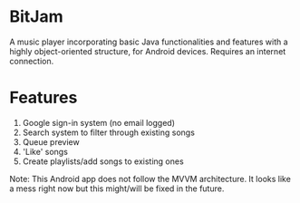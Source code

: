 # BitJam
A music player incorporating basic Java functionalities and features with a highly object-oriented structure, for Android devices. Requires an internet connection.

# Features
1. Google sign-in system (no email logged)
2. Search system to filter through existing songs
3. Queue preview
4. 'Like' songs
6. Create playlists/add songs to existing ones

Note: This Android app does not follow the MVVM architecture. It looks like a mess right now but this might/will be fixed in the future.
